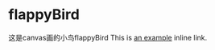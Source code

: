 # flappyBird
这是canvas画的小鸟flappyBird
This is [an example](http://hardforlucky.github.io/flappyBird/) inline link.
